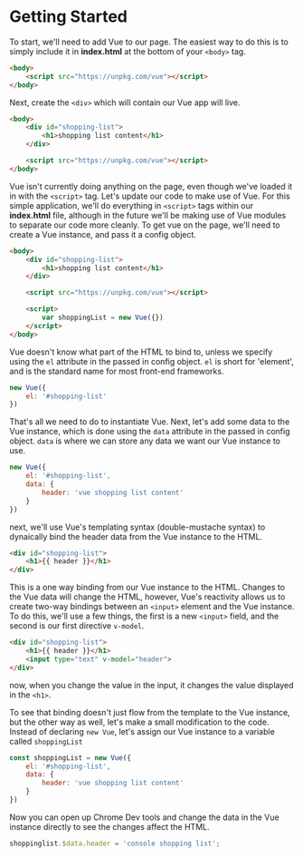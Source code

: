 # Getting Started

To start, we'll need to add Vue to our page.  The easiest way to do this is to simply include it in **index.html** at the bottom of your `<body>` tag.

```html
<body>
    <script src="https://unpkg.com/vue"></script>
</body>
```

Next, create the `<div>` which will contain our Vue app will live.

```html
<body>
    <div id="shopping-list">
        <h1>shopping list content</h1>
    </div>

    <script src="https://unpkg.com/vue"></script>
</body>
```

Vue isn't currently doing anything on the page, even though we've loaded it in with the `<script>` tag.  Let's update our code to make use of Vue.  For this simple application, we'll do everything in `<script>` tags within our **index.html** file, although in the future we'll be making use of Vue modules to separate our code more cleanly.  To get vue on the page, we'll need to create a Vue instance, and pass it a config object.

```html
<body>
    <div id="shopping-list">
        <h1>shopping list content</h1>
    </div>

    <script src="https://unpkg.com/vue"></script>

    <script>
        var shoppingList = new Vue({})
    </script>
</body>
```

Vue doesn't know what part of the HTML to bind to, unless we specify using the `el` attribute in the passed in config object. `el` is short for 'element', and is the standard name for most front-end frameworks.

```js
new Vue({
    el: '#shopping-list'
})
```

That's all we need to do to instantiate Vue.  Next, let's add some data to the Vue instance, which is done using the `data` attribute in the passed in config object.  `data` is where we can store any data we want our Vue instance to use.

```js
new Vue({
    el: '#shopping-list',
    data: {
        header: 'vue shopping list content'
    }
})
```

next, we'll use Vue's templating syntax (double-mustache syntax) to dynaically bind the header data from the Vue instance to the HTML.

```html
<div id="shopping-list">
    <h1>{{ header }}</h1>
</div>
```

This is a one way binding from our Vue instance to the HTML.  Changes to the Vue data will change the HTML, however, Vue's reactivity allows us to create two-way bindings between an `<input>` element and the Vue instance.  To do this, we'll use a few things, the first is a new `<input>` field, and the second is our first directive `v-model`.

```html
<div id="shopping-list">
    <h1>{{ header }}</h1>
    <input type="text" v-model="header">
</div>
```

now, when you change the value in the input, it changes the value displayed in the `<h1>`.

To see that binding doesn't just flow from the template to the Vue instance, but the other way as well, let's make a small modification to the code.  Instead of declaring `new Vue`, let's assign our Vue instance to a variable called `shoppingList`

```js
const shoppingList = new Vue({
    el: '#shopping-list',
    data: {
        header: 'vue shopping list content'
    }
})
```

Now you can open up Chrome Dev tools and change the data in the Vue instance directly to see the changes affect the HTML.

```js
shoppinglist.$data.header = 'console shopping list';
```

